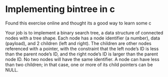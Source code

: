 # Implementing bintree in c
Found this exercise online and thought its a good way to learn some c

Your job is to implement a binary search tree, a data structure of connected nodes with a tree shape. Each node has a node identifier (a number), data (payload), and 2 children (left and right). The children are other nodes referenced with a pointer, with the constraint that the left node’s ID is less than the parent node’s ID, and the right node’s ID is larger than the parent node ID. No two nodes will have the same identifier. A node can have less than two children; in that case, one or more of its child pointers can be NULL.

